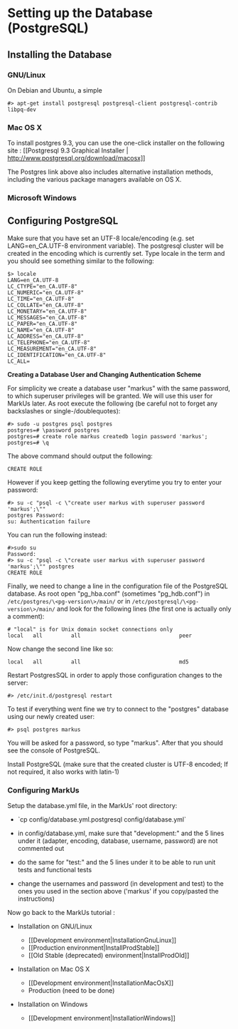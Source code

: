 Setting up the Database (PostgreSQL)
====================================

Installing the Database
-----------------------

### GNU/Linux

On Debian and Ubuntu, a simple

    #> apt-get install postgresql postgresql-client postgresql-contrib libpq-dev

### Mac OS X

To install postgres 9.3, you can use the one-click installer on the following site : [[Postgresql 9.3 Graphical Installer | http://www.postgresql.org/download/macosx]]

The Postgres link above also includes alternative installation methods, including the various package managers available on OS X.

### Microsoft Windows

Configuring PostgreSQL
----------------------

Make sure that you have set an UTF-8 locale/encoding (e.g. set LANG=en\_CA.UTF-8 environment variable). The postgresql cluster will be created in the encoding which is currently set. Type locale in the term and you should see something similar to the following:

    $> locale
    LANG=en_CA.UTF-8
    LC_CTYPE="en_CA.UTF-8"
    LC_NUMERIC="en_CA.UTF-8"
    LC_TIME="en_CA.UTF-8"
    LC_COLLATE="en_CA.UTF-8"
    LC_MONETARY="en_CA.UTF-8"
    LC_MESSAGES="en_CA.UTF-8"
    LC_PAPER="en_CA.UTF-8"
    LC_NAME="en_CA.UTF-8"
    LC_ADDRESS="en_CA.UTF-8"
    LC_TELEPHONE="en_CA.UTF-8"
    LC_MEASUREMENT="en_CA.UTF-8"
    LC_IDENTIFICATION="en_CA.UTF-8"
    LC_ALL=

**Creating a Database User and Changing Authentication Scheme**

For simplicity we create a database user "markus" with the same password, to which superuser privileges will be granted. We will use this user for MarkUs later. As root execute the following (be careful not to forget any backslashes or single-/doublequotes):

    #> sudo -u postgres psql postgres
    postgres=# \password postgres
    postgres=# create role markus createdb login password 'markus';
    postgres=# \q

The above command should output the following:

    CREATE ROLE

However if you keep getting the following everytime you try to enter your password:

    #> su -c "psql -c \"create user markus with superuser password
    'markus';\""
    postgres Password:
    su: Authentication failure

You can run the following instead:

    #>sudo su
    Password:
    #> su -c "psql -c \"create user markus with superuser password
    'markus';\"" postgres
    CREATE ROLE

Finally, we need to change a line in the configuration file of the PostgreSQL database. As root open "pg\_hba.conf" (sometimes "pg\_hdb.conf") in `/etc/postgres/\<pg-version\>/main/` or in `/etc/postgresql/\<pg-version\>/main/` and look for the following lines (the first one is actually only a comment):

    # "local" is for Unix domain socket connections only
    local   all         all                               peer

Now change the second line like so:

    local   all         all                               md5

Restart PostgresSQL in order to apply those configuration changes to the server:

    #> /etc/init.d/postgresql restart

To test if everything went fine we try to connect to the "postgres" database using our newly created user:

    #> psql postgres markus

You will be asked for a password, so type "markus". After that you should see the console of PostgreSQL.

Install PostgreSQL (make sure that the created cluster is UTF-8 encoded; If not required, it also works with latin-1)

### Configuring MarkUs

Setup the database.yml file, in the MarkUs' root directory:

-   \`cp config/database.yml.postgresql config/database.yml\`

-   in config/database.yml, make sure that "development:" and the 5 lines under it (adapter, encoding, database, username, password) are not commented out

-   do the same for "test:" and the 5 lines under it to be able to run unit tests and functional tests

-   change the usernames and password (in development and test) to the ones you used in the section above ('markus' if you copy/pasted the instructions)

Now go back to the MarkUs tutorial :

-   Installation on GNU/Linux

    -   [[Development environment|InstallationGnuLinux]]
    -   [[Production environment|InstallProdStable]]
    -   [[Old Stable (deprecated) environment|InstallProdOld]]

-   Installation on Mac OS X

    -   [[Development environment|InstallationMacOsX]]
    -   Production (need to be done)

-   Installation on Windows

    -   [[Development environment|InstallationWindows]]
